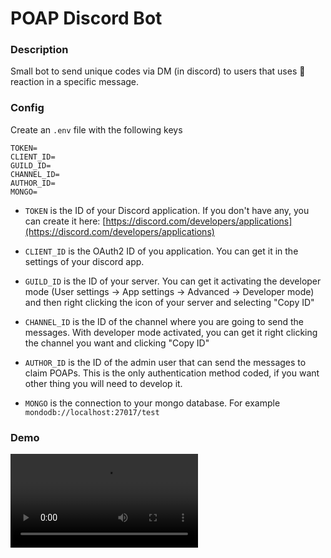 # POAP Discord Bot

### Description

Small bot to send unique codes via DM (in discord) to users that uses 👋 reaction in a specific message.

### Config

Create an `.env` file with the following keys

```
TOKEN=
CLIENT_ID=
GUILD_ID=
CHANNEL_ID=
AUTHOR_ID=
MONGO=
```

- `TOKEN` is the ID of your Discord application. If you don't have any, you can create it here: [https://discord.com/developers/applications](https://discord.com/developers/applications)

- `CLIENT_ID` is the OAuth2 ID of you application. You can get it in the settings of your discord app.

- `GUILD_ID` is the ID of your server. You can get it activating the developer mode (User settings -> App settings -> Advanced -> Developer mode) and then right clicking the icon of your server and selecting "Copy ID"

- `CHANNEL_ID` is the ID of the channel where you are going to send the messages. With developer mode activated, you can get it right clicking the channel you want and clicking "Copy ID"

- `AUTHOR_ID` is the ID of the admin user that can send the messages to claim POAPs. This is the only authentication method coded, if you want other thing you will need to develop it.

- `MONGO` is the connection to your mongo database. For example `mondodb://localhost:27017/test`

### Demo

![](https://fundit-cdn.sfo3.digitaloceanspaces.com/random-statics/poap-bot-demo.mp4)
